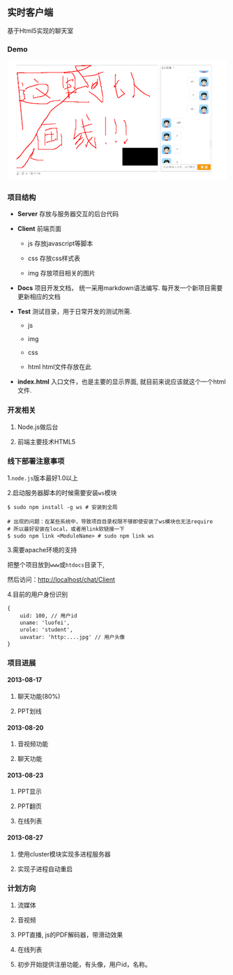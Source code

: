 ## 实时客户端

基于Html5实现的聊天室

### Demo

![Picture](./Client/img/demo.png)

### 项目结构

- **Server** 存放与服务器交互的后台代码

- **Client** 前端页面

    - js 存放javascript等脚本

    - css 存放css样式表

    - img 存放项目相关的图片

- **Docs** 项目开发文档， 统一采用markdown语法编写. 每开发一个新项目需要更新相应的文档

- **Test** 测试目录，用于日常开发的测试所需.

    - js

    - img

    - css

    - html html文件存放在此

- **index.html** 入口文件，也是主要的显示界面, 就目前来说应该就这个一个html文件.

### 开发相关

1. Node.js做后台

2. 前端主要技术HTML5

### 线下部署注意事项

1.`node.js`版本最好1.0以上

2.启动服务器脚本的时候需要安装`ws`模块

    $ sudo npm install -g ws # 安装到全局

    # 出现的问题：在某些系统中，导致项目目录权限不够即使安装了ws模块也无法require
    # 所以最好安装在local，或者用link软链接一下
    $ sudo npm link <ModuleName> # sudo npm link ws

3.需要apache环境的支持

把整个项目放到`www`或`htdocs`目录下,

然后访问：[http://localhost/chat/Client](http://localhost/chat/Client)

4.目前的用户身份识别

    {
        uid: 100, // 用户id
        uname: 'luofei',
        urole: 'student',
        uavatar: 'http:....jpg' // 用户头像
    }

### 项目进展

#### 2013-08-17

1. 聊天功能(80%)

2. PPT划线

#### 2013-08-20

1. 音视频功能

2. 聊天功能

#### 2013-08-23

1. PPT显示

2. PPT翻页

3. 在线列表

#### 2013-08-27

1. 使用cluster模块实现多进程服务器

2. 实现子进程自动重启

### 计划方向

1. 流媒体

2. 音视频

3. PPT直播, js的PDF解码器，带滑动效果

4. 在线列表

5. 初步开始提供注册功能，有头像，用户id，名称。
